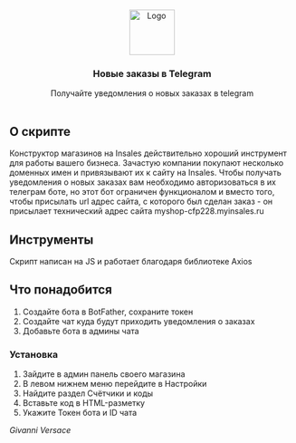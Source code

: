 <br/>
<p align="center">
  <a href="https://github.com/GivanniDev/InsalesTelegramNotification">
    <img src="https://static.insales-cdn.com/assets/1/4655/6312495/1701334189/logotype-colorful.svg" alt="Logo" width="80" height="80">
  </a>

  <h3 align="center">Новые заказы в Telegram</h3>

  <p align="center">
    Получайте уведомления о новых заказах в telegram
    <br/>
    <br/>
  </p>
</p>



## О скрипте

Конструктор магазинов на Insales действительно хороший инструмент для работы вашего бизнеса. Зачастую компании покупают несколько доменных имен и привязывают их к сайту на Insales. 
Чтобы получать уведомления о новых заказах вам необходимо авторизоваться в их телеграм боте, но этот бот ограничен функционалом и вместо того, чтобы присылать url адрес сайта, с которого был сделан заказ - он присылает технический адрес сайта myshop-cfp228.myinsales.ru

## Инструменты

Скрипт написан на JS и работает благодаря библиотеке Axios 

## Что понадобится 

1. Создайте бота в BotFather, сохраните токен
2. Создайте чат куда будут приходить уведомления о заказах
3. Добавьте бота в админы чата

### Установка

1. Зайдите в админ панель своего магазина
2. В левом нижнем меню перейдите в Настройки 
3. Найдите раздел Счётчики и коды
4. Вставьте код в HTML-разметку
5. Укажите Токен бота и ID чата

*Givanni Versace* 



